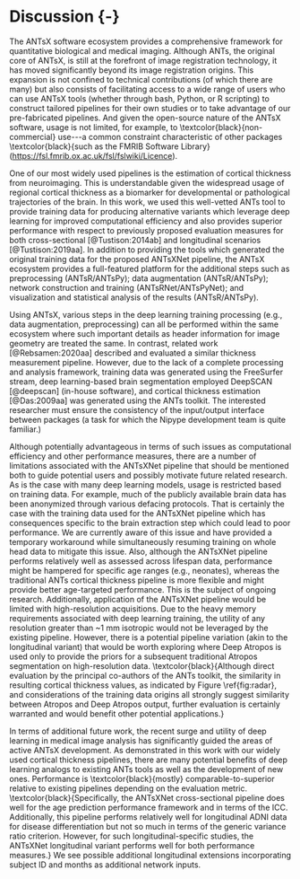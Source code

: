 


# Discussion {-}

The ANTsX software ecosystem provides a comprehensive framework for quantitative
biological and medical imaging.  Although ANTs, the original core of ANTsX, is
still at the forefront of image registration technology, it has moved
significantly beyond its image registration origins.  This expansion is not
confined to technical contributions (of which there are many) but also consists
of facilitating access to a wide range of users who can use ANTsX tools (whether
through bash, Python, or R scripting) to construct tailored
pipelines for their own studies or to take advantage of our pre-fabricated
pipelines.  And given the open-source nature of the ANTsX software, usage is not
limited, for example, to \textcolor{black}{non-commercial} use---a common constraint
characteristic of other packages \textcolor{black}{such as the FMRIB Software Library}
(https://fsl.fmrib.ox.ac.uk/fsl/fslwiki/Licence).

One of our most widely used pipelines is the estimation of cortical thickness
from neuroimaging. This is understandable given the widespread usage of regional
cortical thickness as a biomarker for developmental or pathological trajectories
of the brain.  In this work, we used this well-vetted ANTs tool to provide training data
for producing alternative variants which leverage deep learning for improved
computational efficiency and also provides superior performance with respect to
previously proposed evaluation measures for both cross-sectional [@Tustison:2014ab]
and longitudinal scenarios [@Tustison:2019aa].  In addition to providing the tools
which generated the original training data for the proposed ANTsXNet pipeline, the
ANTsX ecosystem provides a full-featured platform for the additional steps such as
preprocessing (ANTsR/ANTsPy); data augmentation (ANTsR/ANTsPy); network construction
and training (ANTsRNet/ANTsPyNet); and visualization and statistical
analysis of the results (ANTsR/ANTsPy).

Using ANTsX, various steps in the deep learning training
processing (e.g., data augmentation, preprocessing) can all be performed within
the same ecosystem where such important details as header information for image
geometry are treated the same. In contrast, related work [@Rebsamen:2020aa]
described and evaluated a similar thickness measurement pipeline.  However, due
to the lack of a complete processing and analysis framework, training data was
generated using the FreeSurfer stream, deep learning-based brain segmentation
employed DeepSCAN [@deepscan] (in-house software), and cortical thickness
estimation [@Das:2009aa] was generated using the ANTs toolkit.
The interested researcher must ensure the consistency of the input/output
interface between packages (a task for which the Nipype development team is
quite familiar.)


Although potentially advantageous in terms of such issues as computational
efficiency and other performance measures, there are a number of limitations
associated with the ANTsXNet pipeline that should be mentioned both to guide
potential users and possibly motivate future related research.  As is the
case with many deep learning models, usage is restricted based on training
data.  For example, much of the publicly available brain data has been
anonymized through various defacing protocols.  That is certainly the case
with the training data used for the ANTsXNet pipeline which has consequences
specific to the brain extraction step which could lead to poor performance.
We are currently aware of this issue and have provided a temporary workaround
while simultaneously resuming training on whole head data to mitigate this issue.
Also, although the ANTsXNet pipeline performs relatively well as assessed
across lifespan data, performance might be hampered for specific age ranges
(e.g., neonates), whereas the traditional ANTs cortical thickness pipeline
is more flexible and might provide better age-targeted performance.  This is the subject
of ongoing research.  Additionally, application of the ANTsXNet pipeline would
be limited with high-resolution acquisitions.  Due to the heavy memory
requirements associated with deep learning training, the utility of any
resolution greater than ~1 mm isotropic would not be leveraged by the
existing pipeline.  However, there is a potential pipeline variation (akin
to the longitudinal variant) that would be worth exploring where Deep Atropos
is used only to provide the priors for a subsequent traditional Atropos
segmentation on high-resolution data.  \textcolor{black}{Although direct
evaluation by the principal co-authors of the ANTs toolkit, the similarity
in resulting cortical thickness values, as indicated by Figure \ref{fig:radar},
and considerations of the training data origins all strongly suggest similarity
between Atropos and Deep Atropos output, further evaluation is certainly warranted
and would benefit other potential applications.}

In terms of additional future work, the recent surge and utility of deep learning in
medical image analysis has significantly guided the areas of active ANTsX
development.  As demonstrated in this work with our widely used cortical
thickness pipelines, there are many potential benefits of deep learning analogs
to existing ANTs tools as well as the development of new ones. Performance is
\textcolor{black}{mostly} comparable-to-superior relative to existing pipelines
depending on the evaluation metric.  \textcolor{black}{Specifically, the ANTsXNet
cross-sectional pipeline does well for the age prediction performance framework
and in terms of the ICC.  Additionally, this pipeline performs relatively well
for longitudinal ADNI data for disease differentiation but not so much in terms
of the generic variance ratio criterion.  However, for such longitudinal-specific
studies, the ANTsXNet longitudinal variant performs well for both performance
measures.} We see possible additional longitudinal extensions incorporating
subject ID and months as additional network inputs.



<!-- This is mimicked, in a sense, by training the brain segmentation
and cortical parcellation models in the affinely aligned MNI template space
[@Fonov:2009aa] (further discussion in the Methods section). -->

